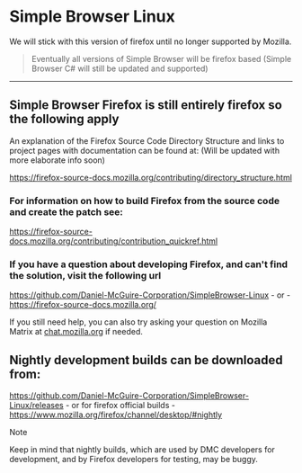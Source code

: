 # Simple Browser Linux
We will stick with this version of firefox until no longer supported by Mozilla.
> Eventually all versions of Simple Browser will be firefox based
> (Simple Browser C# will still be updated and supported)


-------------------------------
## Simple Browser Firefox is still entirely firefox so the following apply

An explanation of the Firefox Source Code Directory Structure and links to
project pages with documentation can be found at: (Will be updated with more elaborate info soon) 

   https://firefox-source-docs.mozilla.org/contributing/directory_structure.html

### For information on how to build Firefox from the source code and create the patch see:

   https://firefox-source-docs.mozilla.org/contributing/contribution_quickref.html

### If you have a question about developing Firefox, and can't find the solution, visit the following url

   https://github.com/Daniel-McGuire-Corporation/SimpleBrowser-Linux
      - or -
   https://firefox-source-docs.mozilla.org/

If you still need help, you can also try asking your question on Mozilla Matrix at [chat.mozilla.org](https://chat.mozilla.org/#/room/#introduction:mozilla.org) if needed.


## Nightly development builds can be downloaded from:

   https://github.com/Daniel-McGuire-Corporation/SimpleBrowser-Linux/releases
        - or for firefox official builds -
 https://www.mozilla.org/firefox/channel/desktop/#nightly
> [!NOTE]
> Keep in mind that nightly builds, which are used by DMC developers for development, and by Firefox developers for
> testing, may be buggy.
